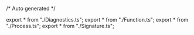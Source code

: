/*	Auto generated	*/

export * from "./Diagnostics.ts";
export * from "./Function.ts";
export * from "./Process.ts";
export * from "./Signature.ts";